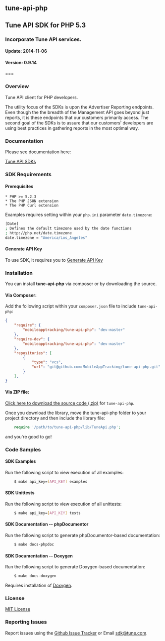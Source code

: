 <h2>tune-api-php</h2>
<h2>Tune API SDK for PHP 5.3</h2>
<h3>Incorporate Tune API services.</h3>
<h4>Update:  2014-11-06</h4>
<h4>Version: 0.9.14</h4>
===

### Overview
Tune API client for PHP developers.

The utility focus of the SDKs is upon the Advertiser Reporting endpoints. Even though the the breadth of the Management API goes beyond just reports, it is these endpoints that our customers primarily access. The second goal of the SDKs is to assure that our customers’ developers are using best practices in gathering reports in the most optimal way.

### Documentation

Please see documentation here:

[Tune API SDKs](https://developers.mobileapptracking.com/tune-api-sdks/)

<a name="sdk_requirements"></a>
### SDK Requirements

<a name="sdk_prerequisites"></a>
#### Prerequisites

    * PHP >= 5.2.3
    * The PHP JSON extension
    * The PHP Curl extension

Examples requires setting within your `php.ini` parameter `date.timezone`:

```bash
[Date]
; Defines the default timezone used by the date functions
; http://php.net/date.timezone
date.timezone = "America/Los_Angeles"
```

<a name="generate_api_key"></a>
#### Generate API Key

To use SDK, it requires you to [Generate API Key](http://developers.mobileapptracking.com/generate-api-key/)

<a name="sdk_installation"></a>
### Installation

You can install **tune-api-php** via composer or by downloading the source.

<a name="sdk_installation_composer"></a>
#### Via Composer:

Add the following script within your `composer.json` file to include `tune-api-php`:

```json
{
    "require": {
        "mobileapptracking/tune-api-php": "dev-master"
    },
    "require-dev": {
        "mobileapptracking/tune-api-php": "dev-master"
    },
    "repositories": [
        {
            "type": "vcs",
            "url": "git@github.com:MobileAppTracking/tune-api-php.git"
        }
    ],
}
```

<a name="sdk_installation_zip"></a>
#### Via ZIP file:

[Click here to download the source code
(.zip)](https://github.com/MobileAppTracking/tune-api-php/archive/master.zip) for `tune-api-php`.

Once you download the library, move the tune-api-php folder to your project
directory and then include the library file:

```php
    require '/path/to/tune-api-php/lib/TuneApi.php';
```

and you're good to go!

<a name="sdk_code_samples"></a>
### Code Samples

<a name="sdk_examples"></a>
#### SDK Examples

Run the following script to view execution of all examples:
```bash
    $ make api_key=[API_KEY] examples
```

<a name="sdk_unittests"></a>
#### SDK Unittests

Run the following script to view execution of all unittests:
```bash
    $ make api_key=[API_KEY] tests
```

<a name="sdk_docs_phpdoc"></a>
#### SDK Documentation -- phpDocumentor

Run the following script to generate phpDocumentor-based documentation:

```bash
    $ make docs-phpdoc
```

<a name="sdk_docs_doxygen"></a>
#### SDK Documentation -- Doxygen

Run the following script to generate Doxygen-based documentation:

```bash
    $ make docs-doxygen
```

Requires installation of [Doxygen](http://www.stack.nl/~dimitri/doxygen/index.html).

<a name="license"></a>
### License

[MIT License](http://opensource.org/licenses/MIT)

<a name="sdk_reporting_issues"></a>
### Reporting Issues

Report issues using the [Github Issue Tracker](https://github.com/MobileAppTracking/tune-api-php/issues) or Email [sdk@tune.com](mailto:sdk@tune.com).
